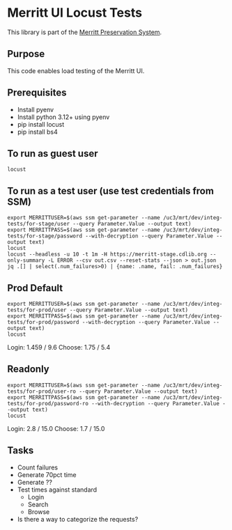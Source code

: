 # Merritt UI Locust Tests

This library is part of the [Merritt Preservation System](https://github.com/CDLUC3/mrt-doc).

## Purpose

This code enables load testing of the Merritt UI.

## Prerequisites

- Install pyenv
- Install python 3.12+ using pyenv
- pip install locust
- pip install bs4

## To run as guest user

```
locust
```

## To run as a test user (use test credentials from SSM)

```
export MERRITTUSER=$(aws ssm get-parameter --name /uc3/mrt/dev/integ-tests/for-stage/user --query Parameter.Value --output text)
export MERRITTPASS=$(aws ssm get-parameter --name /uc3/mrt/dev/integ-tests/for-stage/password --with-decryption --query Parameter.Value --output text)
locust
locust --headless -u 10 -t 1m -H https://merritt-stage.cdlib.org --only-summary -L ERROR --csv out.csv --reset-stats --json > out.json
jq .[] | select(.num_failures>0) | {name: .name, fail: .num_failures}
```


## Prod Default
```
export MERRITTUSER=$(aws ssm get-parameter --name /uc3/mrt/dev/integ-tests/for-prod/user --query Parameter.Value --output text)
export MERRITTPASS=$(aws ssm get-parameter --name /uc3/mrt/dev/integ-tests/for-prod/password --with-decryption --query Parameter.Value --output text)
locust
```

Login: 1.459 / 9.6
Choose: 1.75 / 5.4


## Readonly 
```
export MERRITTUSER=$(aws ssm get-parameter --name /uc3/mrt/dev/integ-tests/for-prod/user-ro --query Parameter.Value --output text)
export MERRITTPASS=$(aws ssm get-parameter --name /uc3/mrt/dev/integ-tests/for-prod/password-ro --with-decryption --query Parameter.Value --output text)
locust
```

Login: 2.8 / 15.0
Choose: 1.7 / 15.0

## Tasks

- Count failures
- Generate 70pct time
- Generate ??
- Test times against standard
    - Login
    - Search
    - Browse
- Is there a way to categorize the requests?
